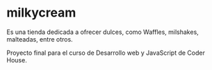 # milkycream

Es una tienda dedicada a ofrecer dulces, como Waffles, milshakes, malteadas, entre otros.

Proyecto final para el curso de Desarrollo web y JavaScript de Coder House.

